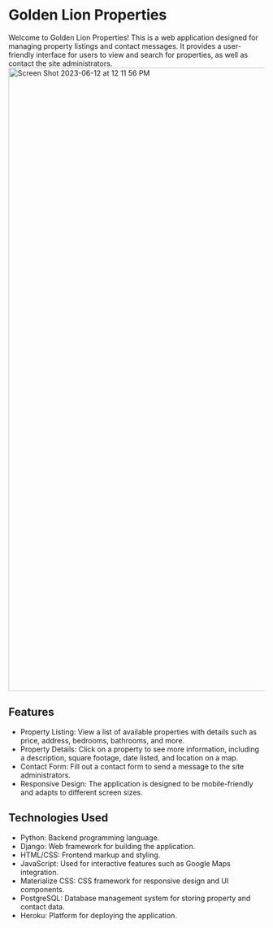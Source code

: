 # Golden Lion Properties

Welcome to Golden Lion Properties! This is a web application designed for managing property listings and contact messages. It provides a user-friendly interface for users to view and search for properties, as well as contact the site administrators.
<img width="1226" alt="Screen Shot 2023-06-12 at 12 11 56 PM" src="https://github.com/Marv0912/golden-lion-properties/assets/104529170/8c70e422-639e-4cfb-85d4-0aeb423ea23f">


## Features

- Property Listing: View a list of available properties with details such as price, address, bedrooms, bathrooms, and more.
- Property Details: Click on a property to see more information, including a description, square footage, date listed, and location on a map.
- Contact Form: Fill out a contact form to send a message to the site administrators.
- Responsive Design: The application is designed to be mobile-friendly and adapts to different screen sizes.

## Technologies Used

- Python: Backend programming language.
- Django: Web framework for building the application.
- HTML/CSS: Frontend markup and styling.
- JavaScript: Used for interactive features such as Google Maps integration.
- Materialize CSS: CSS framework for responsive design and UI components.
- PostgreSQL: Database management system for storing property and contact data.
- Heroku: Platform for deploying the application.
